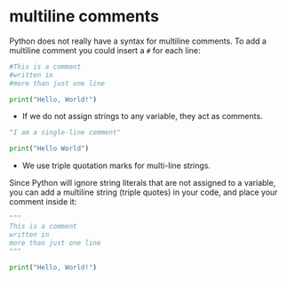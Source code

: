 # multiline comments
Python does not really have a syntax for multiline comments.
To add a multiline comment you could insert a `#` for each line:

```Python
#This is a comment
#written in
#more than just one line

print("Hello, World!")
```

- If we do not assign strings to any variable, they act as comments.

```Python
"I am a single-line comment"

print("Hello World")
```

* We use triple quotation marks for multi-line strings.

Since Python will ignore string literals that are not assigned to a variable, you can add a multiline string (triple quotes) in your code, and place your comment inside it:

```Python
"""
This is a comment
written in
more than just one line
"""

print("Hello, World!")
```


